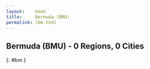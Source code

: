 ```yaml
---
layout:    book
title:     Bermuda (BMU)
permalink: /bm.html
---
```


## Bermuda (BMU) - 0 Regions, 0 Cities
{: #bm }






 
